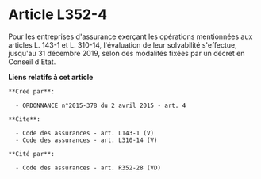 # Article L352-4

Pour les entreprises d'assurance exerçant les opérations mentionnées aux articles L. 143-1 et L. 310-14, l'évaluation de leur
solvabilité s'effectue, jusqu'au 31 décembre 2019, selon des modalités fixées par un décret en Conseil d'Etat.

**Liens relatifs à cet article**

	**Créé par**:

	  - ORDONNANCE n°2015-378 du 2 avril 2015 - art. 4

	**Cite**:

	  - Code des assurances - art. L143-1 (V)
	  - Code des assurances - art. L310-14 (V)

	**Cité par**:

	  - Code des assurances - art. R352-28 (VD)
